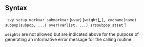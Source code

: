 ## Syntax

`_svy_setup markvar submarkvar` \[`wvar`\] <span
class="command">\[`weight`\]_ \[`, cmdname(name)`
`subpop(subpop, ...) over(varlist, ...) srssubpop stset` \]

`weights` are not allowed but are indicated above for the purpose of
generating an informative error message for the calling routine.
